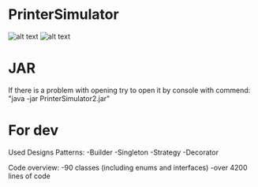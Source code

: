 # PrinterSimulator
![alt text](https://raw.githubusercontent.com/Ukasz09/PrinterSimulator/master/readmeImages/1.png)
![alt text](https://raw.githubusercontent.com/Ukasz09/PrinterSimulator/master/readmeImages/2.png)
# JAR
If there is a problem with opening try to open it by console with commend:
"java -jar PrinterSimulator2.jar"

# For dev
Used Designs Patterns:
-Builder
-Singleton
-Strategy
-Decorator

Code overview:
-90 classes (including enums and interfaces)
-over 4200 lines of code
